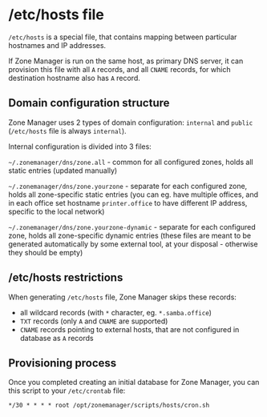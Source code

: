 # /etc/hosts file

`/etc/hosts` is a special file, that contains mapping between particular hostnames and IP addresses.

If Zone Manager is run on the same host, as primary DNS server, it can provision this file with all `A` records, and all `CNAME` records, for which destination hostname also has `A` record.

## Domain configuration structure

Zone Manager uses 2 types of domain configuration: `internal` and `public` (`/etc/hosts` file is always `internal`).

Internal configuration is divided into 3 files:

`~/.zonemanager/dns/zone.all` - common for all configured zones, holds all static entries (updated manually)

`~/.zonemanager/dns/zone.yourzone` - separate for each configured zone, holds all zone-specific static entries (you can eg. have multiple offices, and in each office set hostname `printer.office` to have different IP address, specific to the local network)

`~/.zonemanager/dns/zone.yourzone-dynamic` - separate for each configured zone, holds all zone-specific dynamic entries (these files are meant to be generated automatically by some external tool, at your disposal - otherwise they should be empty)

## /etc/hosts restrictions

When generating `/etc/hosts` file, Zone Manager skips these records:

- all wildcard records (with `*` character, eg. `*.samba.office`)
- `TXT` records (only `A` and `CNAME` are supported)
- `CNAME` records pointing to external hosts, that are not configured in database as `A` records

## Provisioning process

Once you completed creating an initial database for Zone Manager, you can this script to your `/etc/crontab` file:

```
*/30 * * * * root /opt/zonemanager/scripts/hosts/cron.sh
```
